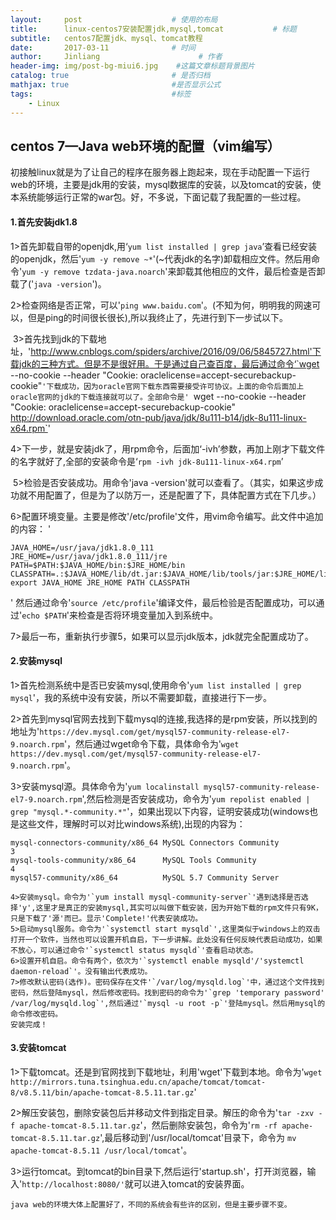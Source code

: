 ```yaml
---
layout:     post                    # 使用的布局
title:      linux-centos7安装配置jdk,mysql,tomcat           # 标题 
subtitle:   centos7配置jdk、mysql、tomcat教程 
date:       2017-03-11              # 时间
author:     Jinliang                      # 作者
header-img: img/post-bg-miui6.jpg    #这篇文章标题背景图片
catalog: true                       # 是否归档
mathjax: true                       #是否显示公式
tags:                               #标签
    - Linux
---
```


centos 7—Java web环境的配置（vim编写）
----------------------
初接触linux就是为了让自己的程序在服务器上跑起来，现在手动配置一下运行web的环境，主要是jdk用的安装，mysql数据库的安装，以及tomcat的安装，使本系统能够运行正常的war包。好，不多说，下面记载了我配置的一些过程。

####  1.首先安装jdk1.8

​    1>首先卸载自带的openjdk,用‘`yum list installed | grep java`’查看已经安装的openjdk，然后'`yum -y remove ~*`'(~代表jdk的名字)卸载相应文件。然后用命令'`yum -y remove tzdata-java.noarch`'来卸载其他相应的文件，最后检查是否卸载了('`java -version`')。    

​	2>检查网络是否正常，可以'`ping www.baidu.com`'。(不知为何，明明我的网速可以，但是ping的时间很长很长),所以我终止了，先进行到下一步试以下。

​	3>首先找到jdk的下载地址，'http://www.cnblogs.com/spiders/archive/2016/09/06/5845727.html'下载jdk的三种方式。但是不是很好用。于是通过自己查百度，最后通过命令‘`wget --no-cookie --header "Cookie: oraclelicense=accept-securebackup-cookie"`'下载成功，因为oracle官网下载东西需要接受许可协议。上面的命令后面加上oracle官网的jdk的下载连接就可以了。全部命令是' `wget --no-cookie --header "Cookie: oraclelicense=accept-securebackup-cookie" http://download.oracle.com/otn-pub/java/jdk/8u111-b14/jdk-8u111-linux-x64.rpm`'

​	4>下一步，就是安装jdk了，用rpm命令，后面加‘-ivh’参数，再加上刚才下载文件的名字就好了,全部的安装命令是‘`rpm -ivh jdk-8u111-linux-x64.rpm`’

​	5>检验是否安装成功。用命令'java -version'就可以查看了。（其实，如果这步成功就不用配置了，但是为了以防万一，还是配置了下，具体配置方式在下几步。）

​	6>配置环境变量。主要是修改'/etc/profile'文件，用vim命令编写。此文件中追加的内容：
'

```
JAVA_HOME=/usr/java/jdk1.8.0_111
JRE_HOME=/usr/java/jdk1.8.0_111/jre
PATH=$PATH:$JAVA_HOME/bin:$JRE_HOME/bin
CLASSPATH=.:$JAVA_HOME/lib/dt.jar:$JAVA_HOME/lib/tools/jar:$JRE_HOME/lib
export JAVA_HOME JRE_HOME PATH CLASSPATH
```

'
然后通过命令'`source /etc/profile`'编译文件，最后检验是否配置成功，可以通过'`echo $PATH`'来检查是否将环境变量加入到系统中。

​	7>最后一布，重新执行步骤5，如果可以显示jdk版本，jdk就完全配置成功了。

####   2.安装mysql

​    1>首先检测系统中是否已安装mysql,使用命令'`yum list installed | grep mysql`'，我的系统中没有安装，所以不需要卸载，直接进行下一步。

​	2>首先到mysql官网去找到下载mysql的连接,我选择的是rpm安装，所以找到的地址为'`https://dev.mysql.com/get/mysql57-community-release-el7-9.noarch.rpm`'，然后通过wget命令下载，具体命令为'`wget https://dev.mysql.com/get/mysql57-community-release-el7-9.noarch.rpm`'。

​	3>安装mysql源。具体命令为'`yum localinstall mysql57-community-release-el7-9.noarch.rpm`',然后检测是否安装成功，命令为'`yum repolist enabled | grep "mysql.*-community.*"`'，如果出现以下内容，证明安装成功(windows也是这些文件，理解时可以对比windows系统),出现的内容为：

```
mysql-connectors-community/x86_64 MySQL Connectors Community                  3
mysql-tools-community/x86_64      MySQL Tools Community                       4
mysql57-community/x86_64          MySQL 5.7 Community Server 
```
    4>安装mysql。命令为'`yum install mysql-community-server`'遇到选择是否选择'y',这里才是真正的安装mysql,其实可以叫做下载安装，因为开始下载的rpm文件只有9K，只是下载了'源'而已。显示'Complete!'代表安装成功。
    5>启动mysql服务。命令为'`systemctl start mysqld`',这里类似于windows上的双击打开一个软件，当然也可以设置开机自启，下一步讲解。此处没有任何反映代表启动成功，如果不放心，可以通过命令'`systemctl status mysqld`'查看启动状态。
    6>设置开机自启。命令有两个，依次为'`systemctl enable mysqld'/'systemctl daemon-reload`'。没有输出代表成功。
    7>修改默认密码(选作)。密码保存在文件'`/var/log/mysqld.log`'中，通过这个文件找到密码，然后登陆mysql，然后修改密码。找到密码的命令为'`grep 'temporary password' /var/log/mysqld.log`',然后通过'`mysql -u root -p`'登陆mysql。然后用mysql的命令修改密码。
    安装完成！

####   3.安装tomcat

​    1>下载tomcat。还是到官网找到下载地址，利用'wget'下载到本地。命令为'`wget http://mirrors.tuna.tsinghua.edu.cn/apache/tomcat/tomcat-8/v8.5.11/bin/apache-tomcat-8.5.11.tar.gz`'

​	2>解压安装包，删除安装包后并移动文件到指定目录。解压的命令为'`tar -zxv -f apache-tomcat-8.5.11.tar.gz`'，然后删除安装包，命令为'`rm -rf apache-tomcat-8.5.11.tar.gz`',最后移动到'/usr/local/tomcat'目录下，命令为 `mv apache-tomcat-8.5.11 /usr/local/tomcat`'。

​	3>运行tomcat。到tomcat的bin目录下,然后运行'startup.sh'，打开浏览器，输入'`http://localhost:8080/'`就可以进入tomcat的安装界面。

    java web的环境大体上配置好了，不同的系统会有些许的区别，但是主要步骤不变。